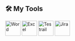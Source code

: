 ## 🛠 My Tools
<a target="_blank"> <img src="https://img.icons8.com/fluency/344/microsoft-word-2019.png" alt="Word" width="48" height="48"/> </a> 
<a target="_blank"> <img src="https://img.icons8.com/fluency/344/microsoft-excel-2019.png" alt="Excel" width="48" height="48"/> </a>
<a target="_blank" > <img src="https://img.icons8.com/fluency/256/testrail.png" alt="Testrail"  width="48" height="48"/> </a> 
<a target="_blank" > <img src="https://img.icons8.com/color/256/jira.png" alt="Jira"  width="48" height="48"/> </a> 